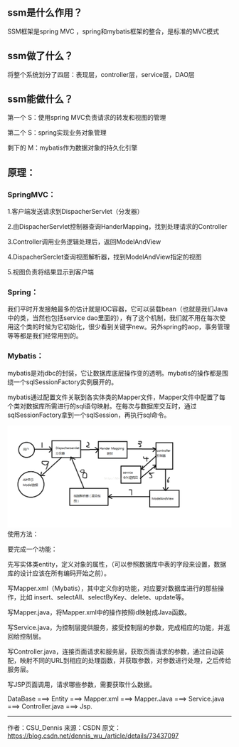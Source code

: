 ## ssm是什么作用？

SSM框架是spring MVC ，spring和mybatis框架的整合，是标准的MVC模式

## ssm做了什么？

将整个系统划分了四层：表现层，controller层，service层，DAO层

## ssm能做什么？

第一个 S：使用spring MVC负责请求的转发和视图的管理

第二个 S：spring实现业务对象管理

剩下的 M：mybatis作为数据对象的持久化引擎


## 原理：

### SpringMVC：

1.客户端发送请求到DispacherServlet（分发器）

2.由DispacherServlet控制器查询HanderMapping，找到处理请求的Controller

3.Controller调用业务逻辑处理后，返回ModelAndView

4.DispacherSerclet查询视图解析器，找到ModelAndView指定的视图

5.视图负责将结果显示到客户端
 
### Spring：

我们平时开发接触最多的估计就是IOC容器，它可以装载bean（也就是我们Java中的类，当然也包括service dao里面的），有了这个机制，我们就不用在每次使用这个类的时候为它初始化，很少看到关键字new。另外spring的aop，事务管理等等都是我们经常用到的。



### Mybatis：

mybatis是对jdbc的封装，它让数据库底层操作变的透明。mybatis的操作都是围绕一个sqlSessionFactory实例展开的。

mybatis通过配置文件关联到各实体类的Mapper文件，Mapper文件中配置了每个类对数据库所需进行的sql语句映射。在每次与数据库交互时，通过sqlSessionFactory拿到一个sqlSession，再执行sql命令。


![png](https://github.com/KamyoChae/kam-ssm/blob/master/images/ssmlive.png)
使用方法：

要完成一个功能：

先写实体类entity，定义对象的属性，（可以参照数据库中表的字段来设置，数据库的设计应该在所有编码开始之前）。

写Mapper.xml（Mybatis），其中定义你的功能，对应要对数据库进行的那些操作，比如 insert、selectAll、selectByKey、delete、update等。

写Mapper.java，将Mapper.xml中的操作按照id映射成Java函数。

写Service.java，为控制层提供服务，接受控制层的参数，完成相应的功能，并返回给控制层。

写Controller.java，连接页面请求和服务层，获取页面请求的参数，通过自动装配，映射不同的URL到相应的处理函数，并获取参数，对参数进行处理，之后传给服务层。

写JSP页面调用，请求哪些参数，需要获取什么数据。

DataBase ===> Entity ===> Mapper.xml ===> Mapper.Java ===> Service.java ===> Controller.java ===> Jsp.

--------------------- 
作者：CSU_Dennis 
来源：CSDN 
原文：https://blog.csdn.net/dennis_wu_/article/details/73437097 
